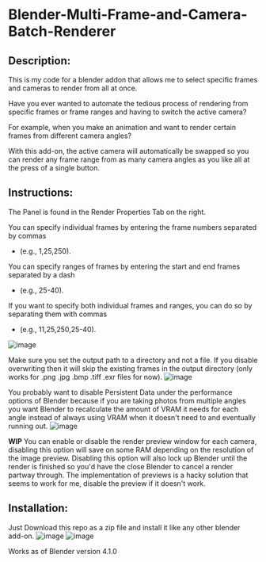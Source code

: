 
# Blender-Multi-Frame-and-Camera-Batch-Renderer

## Description:

This is my code for a blender addon that allows me to select specific frames and cameras to render from all at once. 

Have you ever wanted to automate the tedious process of rendering from specific frames or frame ranges and having to switch the active camera?

For example, when you make an animation and want to render certain frames from different camera angles?

With this add-on, the active camera will automatically be swapped so you can render any frame range from as many camera angles as you like all at the press of a single button.

## Instructions:

The Panel is found in the Render Properties Tab on the right.

You can specify individual frames by entering the frame numbers separated by commas 
- (e.g., 1,25,250).

You can specify ranges of frames by entering the start and end frames separated by a dash 
- (e.g., 25-40).

If you want to specify both individual frames and ranges, you can do so by separating them with commas
- (e.g., 11,25,250,25-40).
  
![image](https://github.com/Victor2266/Blender-Multi-Frame-and-Camera-Selector-Addon/assets/46388269/e5324d3f-6c3b-48d2-8b25-683441a6a0ea)

Make sure you set the output path to a directory and not a file.
If you disable overwriting then it will skip the existing frames in the output directory (only works for .png .jpg .bmp .tiff .exr files for now). 
![image](https://github.com/Victor2266/Blender-Multi-Frame-and-Camera-Selector-Addon/assets/46388269/09ecede9-445a-430c-aea3-1a84ea13b5b5)

You probably want to disable Persistent Data under the performance options of Blender because if you are taking photos from multiple angles you want Blender to recalculate the amount of VRAM it needs for each angle instead of always using VRAM when it doesn't need to and eventually running out.
![image](https://github.com/Victor2266/Blender-Multi-Frame-and-Camera-Selector-Addon/assets/46388269/15149de3-90c5-42b9-b78a-9f1722ff3f69)


**WIP**
You can enable or disable the render preview window for each camera, disabling this option will save on some RAM depending on the resolution of the image preview. Disabling this option will also lock up Blender until the render is finished so you'd have the close Blender to cancel a render partway through.
The implementation of previews is a hacky solution that seems to work for me, disable the preview if it doesn't work.

## Installation:
Just Download this repo as a zip file and install it like any other blender add-on. 
![image](https://github.com/Victor2266/Blender-Multi-Frame-and-Camera-Selector-Addon/assets/46388269/40889a38-0aab-4a96-af62-46404082b76f)
![image](https://github.com/Victor2266/Blender-Multi-Frame-and-Camera-Selector-Addon/assets/46388269/2c5a01ee-ae0b-4bf5-9851-304a6cad0253)

Works as of Blender version 4.1.0
